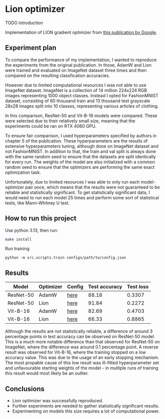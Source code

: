# Lion optimizer
TODO introduction

Implementation of LION gradient optimizer from [this publication by Google](https://arxiv.org/pdf/2302.06675).

## Experiment plan
To compare the performance of my implementation, I wanted to reproduce the experiments from the original publication. In those, AdamW and Lion were trained and evaluated on ImageNet dataset three times and then compared on the resulting classfication accuracies.

However due to limited computational resources I was not able to use ImageNet dataset. ImageNet is a collection of 14 million 224x224 RGB images representing 1000 object classes. Instead I opted for FashionMNIST dataset, consisting of 60 thousand train and 13 thousand test grayscale 28x28 images split into 10 classes, representing various articles of clothing.

In this comparison, ResNet-50 and Vit-B-16 models were compared. These were selected due to their relatively small size, meaning that the experiments could be ran on RTX 4060 GPU.

To ensure fair comparison, I used hyperparameters specified by authors in chapter 5 of the publication. These hyperparameters are the results of extensive hyperparameters tuning, although done on ImageNet dataset and not FashionMNIST. In addition to that, the train and val split is always done with the same random seed to ensure that the datasets are split identically for every run. The weights of the model are also initialized with a common random seed to ensure that the optimizers are performing the same exact optimization task.

Unfortunately, due to limited resources I was able to only run each model-optimizer pair once, which means that the results were not guaranteed to be reliable and statistically significant. To get statistically significant data, I would need to run each model 25 times and perform some sort of statistical tests, like Mann-Whitney U test.

## How to run this project
Use python 3.13, then run:
```bash
make install
```
Run training
```
python -m src.scripts.train configs/path/to/config.json
```

## Results
| Model     | Optimizer | Config                                | Test accuracy | Test loss     |
|-----------|-----------|---------------------------------------|---------------|---------------|
| ResNet-50 | AdamW     | [here](configs/resnet50_adamw.json)   | 88.18         | 0.3307        |
| ResNet-50 | Lion      | [here](configs/resnet50_lion.json)    | 91.84         | 0.2272        |
| Vit-B-16  | AdamW     | [here](configs/vitb16_adamw.json)     | 82.69         | 0.4703        |
| Vit-B-16  | Lion      | [here](configs/vitb16_lion.json)      | 66.33         | 0.8865        |

Although the results are not statistically reliable, a difference of around 3 percentage points in test accuracy can be observed on ResNet-50 model. This is a much more notable difference than that observed for ResNet-50 on ImageNet, where the difference was around 0.1 percentage point. A reverse result was observed for Vit-B-16, where the training stopped on a low accuracy value. This was due to the usage of an early stopping mechanism. The most propable cause of this low result was ill-fitted hyperparameter set and unfavourable starting weights of the model - in multiple runs of training this result would most likely be an outlier.

## Conclusions
- Lion optimizer was successfully reproduced.
- Further experiments are needed to gather statistically significant results.
- Experimenting on models this size requires a lot of computational power.

